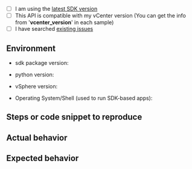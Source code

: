 <!--
  We use GitHub Issues to track bugs or feature requests for vSphere Automation Python SDK
  For questions and discussions, Please visit forum: https://code.vmware.com/forums/7508/vsphere-automation-sdk-for-python
-->

<!-- Provide the following information so we can help you better -->

- [ ] I am using the [latest SDK version](https://github.com/vmware/vsphere-automation-sdk-python/releases)
- [ ] This API is compatible with my vCenter version (You can get the info from '__vcenter_version__' in each sample)
- [ ] I have searched [existing issues](https://github.com/vmware/vsphere-automation-sdk-python/issues?utf8=%E2%9C%93&q=is%3Aissue)

## Environment
- sdk package version: 
<!-- Required. Run `pip list | grep v` in your python environment and paste its result here. -->

- python version:
<!-- Required. Run `python --version` in your python environment and paste its result here. -->

- vSphere version:

- Operating System/Shell (used to run SDK-based apps):

## Steps or code snippet to reproduce

## Actual behavior

## Expected behavior
